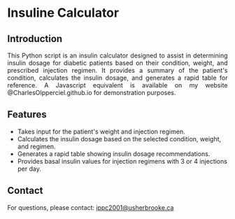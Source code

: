 # Insuline Calculator

## Introduction
<p align="justify"> This Python script is an insulin calculator designed to assist in determining insulin dosage for diabetic patients based on their condition, weight, and prescribed injection regimen. It provides a summary of the patient's condition, calculates the insulin dosage, and generates a rapid table for reference. A Javascript equivalent is available on my website @CharlesOIpperciel.github.io for demonstration purposes.</p>

## Features
- Takes input for the patient's weight and injection regimen.
- Calculates the insulin dosage based on the selected condition, weight, and regimen.
- Generates a rapid table showing insulin dosage recommendations.
- Provides basal insulin values for injection regimens with 3 or 4 injections per day.

## Contact
For questions, please contact: ippc2001@usherbrooke.ca

